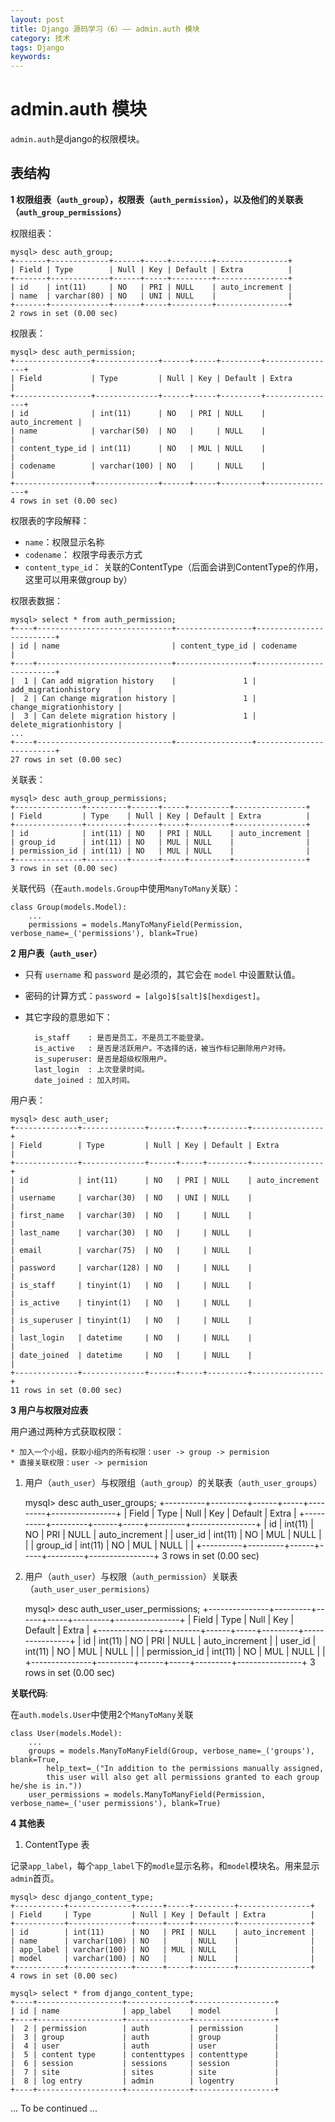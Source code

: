 ```yaml
---
layout: post
title: Django 源码学习（6）—— admin.auth 模块
category: 技术
tags: Django
keywords:
---
```


# admin.auth 模块

`admin.auth`是django的权限模块。 

## 表结构

**1 权限组表（`auth_group`），权限表（`auth_permission`），以及他们的关联表（`auth_group_permissions`）**

权限组表：

    mysql> desc auth_group;
    +-------+-------------+------+-----+---------+----------------+
    | Field | Type        | Null | Key | Default | Extra          |
    +-------+-------------+------+-----+---------+----------------+
    | id    | int(11)     | NO   | PRI | NULL    | auto_increment |
    | name  | varchar(80) | NO   | UNI | NULL    |                |
    +-------+-------------+------+-----+---------+----------------+
    2 rows in set (0.00 sec)

权限表：

    mysql> desc auth_permission;
    +-----------------+--------------+------+-----+---------+----------------+
    | Field           | Type         | Null | Key | Default | Extra          |
    +-----------------+--------------+------+-----+---------+----------------+
    | id              | int(11)      | NO   | PRI | NULL    | auto_increment |
    | name            | varchar(50)  | NO   |     | NULL    |                |
    | content_type_id | int(11)      | NO   | MUL | NULL    |                |
    | codename        | varchar(100) | NO   |     | NULL    |                |
    +-----------------+--------------+------+-----+---------+----------------+
    4 rows in set (0.00 sec)

权限表的字段解释： 

* `name`：权限显示名称
* `codename`： 权限字母表示方式
* `content_type_id`： 关联的ContentType（后面会讲到ContentType的作用，这里可以用来做group by）

权限表数据：

    mysql> select * from auth_permission;
    +----+------------------------------+-----------------+-------------------------+
    | id | name                         | content_type_id | codename                |
    +----+------------------------------+-----------------+-------------------------+
    |  1 | Can add migration history    |               1 | add_migrationhistory    |
    |  2 | Can change migration history |               1 | change_migrationhistory |
    |  3 | Can delete migration history |               1 | delete_migrationhistory |
    ...
    +----+------------------------------+-----------------+-------------------------+
    27 rows in set (0.00 sec)

关联表：

    mysql> desc auth_group_permissions;
    +---------------+---------+------+-----+---------+----------------+
    | Field         | Type    | Null | Key | Default | Extra          |
    +---------------+---------+------+-----+---------+----------------+
    | id            | int(11) | NO   | PRI | NULL    | auto_increment |
    | group_id      | int(11) | NO   | MUL | NULL    |                |
    | permission_id | int(11) | NO   | MUL | NULL    |                |
    +---------------+---------+------+-----+---------+----------------+
    3 rows in set (0.00 sec)

关联代码（在`auth.models.Group`中使用`ManyToMany`关联）：

    class Group(models.Model):
        ...
        permissions = models.ManyToManyField(Permission, verbose_name=_('permissions'), blank=True)


**2 用户表（`auth_user`）**

* 只有 `username` 和 `password` 是必须的，其它会在 `model` 中设置默认值。

* 密码的计算方式：`password = [algo]$[salt]$[hexdigest]`。

* 其它字段的意思如下：

        is_staff    : 是否是员工，不是员工不能登录。
        is_active   : 是否是活跃用户。不选择的话，被当作标记删除用户对待。
        is_superuser: 是否是超级权限用户。
        last_login  : 上次登录时间。 
        date_joined : 加入时间。

用户表：

    mysql> desc auth_user;
    +--------------+--------------+------+-----+---------+----------------+
    | Field        | Type         | Null | Key | Default | Extra          |
    +--------------+--------------+------+-----+---------+----------------+
    | id           | int(11)      | NO   | PRI | NULL    | auto_increment |
    | username     | varchar(30)  | NO   | UNI | NULL    |                |
    | first_name   | varchar(30)  | NO   |     | NULL    |                |
    | last_name    | varchar(30)  | NO   |     | NULL    |                |
    | email        | varchar(75)  | NO   |     | NULL    |                |
    | password     | varchar(128) | NO   |     | NULL    |                |
    | is_staff     | tinyint(1)   | NO   |     | NULL    |                |
    | is_active    | tinyint(1)   | NO   |     | NULL    |                |
    | is_superuser | tinyint(1)   | NO   |     | NULL    |                |
    | last_login   | datetime     | NO   |     | NULL    |                |
    | date_joined  | datetime     | NO   |     | NULL    |                |
    +--------------+--------------+------+-----+---------+----------------+
    11 rows in set (0.00 sec)

**3 用户与权限对应表**

用户通过两种方式获取权限：

    * 加入一个小组，获取小组内的所有权限：user -> group -> permision 
    * 直接关联权限：user -> permision 

1) 用户（`auth_user`）与权限组（`auth_group`）的关联表（`auth_user_groups`）

    mysql> desc auth_user_groups;
    +----------+---------+------+-----+---------+----------------+
    | Field    | Type    | Null | Key | Default | Extra          |
    +----------+---------+------+-----+---------+----------------+
    | id       | int(11) | NO   | PRI | NULL    | auto_increment |
    | user_id  | int(11) | NO   | MUL | NULL    |                |
    | group_id | int(11) | NO   | MUL | NULL    |                |
    +----------+---------+------+-----+---------+----------------+
    3 rows in set (0.00 sec)


2) 用户（`auth_user`）与权限（`auth_permission`）关联表（`auth_user_user_permisions`） 


    mysql> desc auth_user_user_permissions;
    +---------------+---------+------+-----+---------+----------------+
    | Field         | Type    | Null | Key | Default | Extra          |
    +---------------+---------+------+-----+---------+----------------+
    | id            | int(11) | NO   | PRI | NULL    | auto_increment |
    | user_id       | int(11) | NO   | MUL | NULL    |                |
    | permission_id | int(11) | NO   | MUL | NULL    |                |
    +---------------+---------+------+-----+---------+----------------+
    3 rows in set (0.00 sec)


**关联代码**: 

在`auth.models.User`中使用2个`ManyToMany`关联

    class User(models.Model):
        ...
        groups = models.ManyToManyField(Group, verbose_name=_('groups'), blank=True,
            help_text=_("In addition to the permissions manually assigned, 
            this user will also get all permissions granted to each group he/she is in."))
        user_permissions = models.ManyToManyField(Permission, verbose_name=_('user permissions'), blank=True)

**4 其他表**

1) ContentType 表

记录`app_label`，每个`app_label`下的`modle`显示名称，和`model`模块名。用来显示`admin`首页。

    mysql> desc django_content_type;
    +-----------+--------------+------+-----+---------+----------------+
    | Field     | Type         | Null | Key | Default | Extra          |
    +-----------+--------------+------+-----+---------+----------------+
    | id        | int(11)      | NO   | PRI | NULL    | auto_increment |
    | name      | varchar(100) | NO   |     | NULL    |                |
    | app_label | varchar(100) | NO   | MUL | NULL    |                |
    | model     | varchar(100) | NO   |     | NULL    |                |
    +-----------+--------------+------+-----+---------+----------------+
    4 rows in set (0.00 sec)
    
    mysql> select * from django_content_type;
    +----+-------------------+--------------+------------------+
    | id | name              | app_label    | model            |
    +----+-------------------+--------------+------------------+
    |  2 | permission        | auth         | permission       |
    |  3 | group             | auth         | group            |
    |  4 | user              | auth         | user             |
    |  5 | content type      | contenttypes | contenttype      |
    |  6 | session           | sessions     | session          |
    |  7 | site              | sites        | site             |
    |  8 | log entry         | admin        | logentry         |
    +----+-------------------+--------------+------------------+

... To be continued ...
